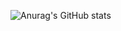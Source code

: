 ![Anurag's GitHub stats](https://github-readme-stats.vercel.app/api?username=yunyinghua&show_icons=true&theme=radical)
